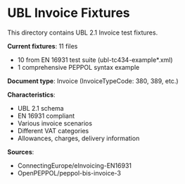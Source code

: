 # UBL Invoice Fixtures

This directory contains UBL 2.1 Invoice test fixtures.

**Current fixtures**: 11 files
- 10 from EN 16931 test suite (ubl-tc434-example*.xml)
- 1 comprehensive PEPPOL syntax example

**Document type**: Invoice (InvoiceTypeCode: 380, 389, etc.)

**Characteristics**:
- UBL 2.1 schema
- EN 16931 compliant
- Various invoice scenarios
- Different VAT categories
- Allowances, charges, delivery information

**Sources**:
- ConnectingEurope/eInvoicing-EN16931
- OpenPEPPOL/peppol-bis-invoice-3
